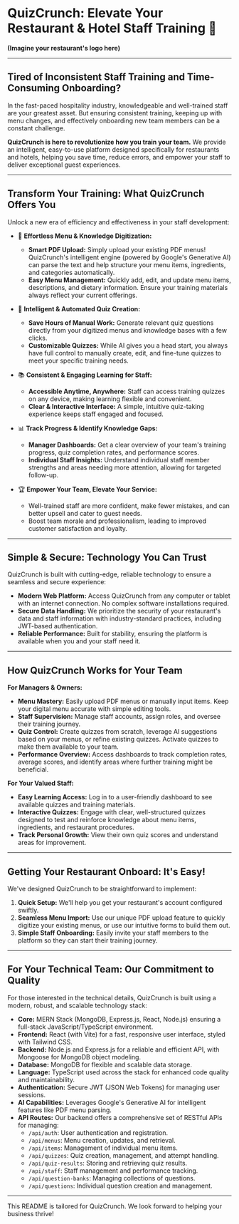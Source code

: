 # QuizCrunch: Elevate Your Restaurant & Hotel Staff Training 🚀

**(Imagine your restaurant's logo here)**

---

## Tired of Inconsistent Staff Training and Time-Consuming Onboarding?

In the fast-paced hospitality industry, knowledgeable and well-trained staff are your greatest asset. But ensuring consistent training, keeping up with menu changes, and effectively onboarding new team members can be a constant challenge.

**QuizCrunch is here to revolutionize how you train your team.** We provide an intelligent, easy-to-use platform designed specifically for restaurants and hotels, helping you save time, reduce errors, and empower your staff to deliver exceptional guest experiences.

---

## Transform Your Training: What QuizCrunch Offers You

Unlock a new era of efficiency and effectiveness in your staff development:

- 🌟 **Effortless Menu & Knowledge Digitization:**

  - **Smart PDF Upload:** Simply upload your existing PDF menus! QuizCrunch's intelligent engine (powered by Google's Generative AI) can parse the text and help structure your menu items, ingredients, and categories automatically.
  - **Easy Menu Management:** Quickly add, edit, and update menu items, descriptions, and dietary information. Ensure your training materials always reflect your current offerings.

- 🧠 **Intelligent & Automated Quiz Creation:**

  - **Save Hours of Manual Work:** Generate relevant quiz questions directly from your digitized menus and knowledge bases with a few clicks.
  - **Customizable Quizzes:** While AI gives you a head start, you always have full control to manually create, edit, and fine-tune quizzes to meet your specific training needs.

- 📚 **Consistent & Engaging Learning for Staff:**

  - **Accessible Anytime, Anywhere:** Staff can access training quizzes on any device, making learning flexible and convenient.
  - **Clear & Interactive Interface:** A simple, intuitive quiz-taking experience keeps staff engaged and focused.

- 📊 **Track Progress & Identify Knowledge Gaps:**

  - **Manager Dashboards:** Get a clear overview of your team's training progress, quiz completion rates, and performance scores.
  - **Individual Staff Insights:** Understand individual staff member strengths and areas needing more attention, allowing for targeted follow-up.

- 🏆 **Empower Your Team, Elevate Your Service:**
  - Well-trained staff are more confident, make fewer mistakes, and can better upsell and cater to guest needs.
  - Boost team morale and professionalism, leading to improved customer satisfaction and loyalty.

---

## Simple & Secure: Technology You Can Trust

QuizCrunch is built with cutting-edge, reliable technology to ensure a seamless and secure experience:

- **Modern Web Platform:** Access QuizCrunch from any computer or tablet with an internet connection. No complex software installations required.
- **Secure Data Handling:** We prioritize the security of your restaurant's data and staff information with industry-standard practices, including JWT-based authentication.
- **Reliable Performance:** Built for stability, ensuring the platform is available when you and your staff need it.

---

## How QuizCrunch Works for Your Team

**For Managers & Owners:**

- **Menu Mastery:** Easily upload PDF menus or manually input items. Keep your digital menu accurate with simple editing tools.
- **Staff Supervision:** Manage staff accounts, assign roles, and oversee their training journey.
- **Quiz Control:** Create quizzes from scratch, leverage AI suggestions based on your menus, or refine existing quizzes. Activate quizzes to make them available to your team.
- **Performance Overview:** Access dashboards to track completion rates, average scores, and identify areas where further training might be beneficial.

**For Your Valued Staff:**

- **Easy Learning Access:** Log in to a user-friendly dashboard to see available quizzes and training materials.
- **Interactive Quizzes:** Engage with clear, well-structured quizzes designed to test and reinforce knowledge about menu items, ingredients, and restaurant procedures.
- **Track Personal Growth:** View their own quiz scores and understand areas for improvement.

---

## Getting Your Restaurant Onboard: It's Easy!

We've designed QuizCrunch to be straightforward to implement:

1.  **Quick Setup:** We'll help you get your restaurant's account configured swiftly.
2.  **Seamless Menu Import:** Use our unique PDF upload feature to quickly digitize your existing menus, or use our intuitive forms to build them out.
3.  **Simple Staff Onboarding:** Easily invite your staff members to the platform so they can start their training journey.

---

## For Your Technical Team: Our Commitment to Quality

For those interested in the technical details, QuizCrunch is built using a modern, robust, and scalable technology stack:

- **Core:** MERN Stack (MongoDB, Express.js, React, Node.js) ensuring a full-stack JavaScript/TypeScript environment.
- **Frontend:** React (with Vite) for a fast, responsive user interface, styled with Tailwind CSS.
- **Backend:** Node.js and Express.js for a reliable and efficient API, with Mongoose for MongoDB object modeling.
- **Database:** MongoDB for flexible and scalable data storage.
- **Language:** TypeScript used across the stack for enhanced code quality and maintainability.
- **Authentication:** Secure JWT (JSON Web Tokens) for managing user sessions.
- **AI Capabilities:** Leverages Google's Generative AI for intelligent features like PDF menu parsing.
- **API Routes:** Our backend offers a comprehensive set of RESTful APIs for managing:
  - `/api/auth`: User authentication and registration.
  - `/api/menus`: Menu creation, updates, and retrieval.
  - `/api/items`: Management of individual menu items.
  - `/api/quizzes`: Quiz creation, management, and attempt handling.
  - `/api/quiz-results`: Storing and retrieving quiz results.
  - `/api/staff`: Staff management and performance tracking.
  - `/api/question-banks`: Managing collections of questions.
  - `/api/questions`: Individual question creation and management.

---

This README is tailored for QuizCrunch. We look forward to helping your business thrive!
